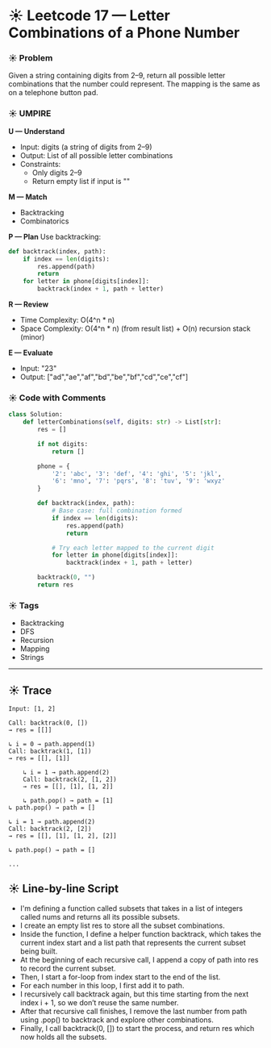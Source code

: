 # ☀️ Leetcode 17 — Letter Combinations of a Phone Number

### ☀️ Problem
Given a string containing digits from 2–9, return all possible letter combinations that the number could represent. The mapping is the same as on a telephone button pad.


### ☀️ UMPIRE

**U — Understand**
- Input: digits (a string of digits from 2–9)
- Output: List of all possible letter combinations
- Constraints:
  - Only digits 2–9
  - Return empty list if input is ""

**M — Match**
- Backtracking
- Combinatorics

**P — Plan**
Use backtracking:
```python
def backtrack(index, path):
    if index == len(digits):
        res.append(path)
        return
    for letter in phone[digits[index]]:
        backtrack(index + 1, path + letter)
```

**R — Review**

- Time Complexity: O(4^n * n)
- Space Complexity: O(4^n * n) (from result list) + O(n) recursion stack (minor)

**E — Evaluate**
- Input: "23"
- Output: ["ad","ae","af","bd","be","bf","cd","ce","cf"]


### ☀️ Code with Comments

```python
class Solution:
    def letterCombinations(self, digits: str) -> List[str]:
        res = []

        if not digits:
            return []

        phone = {
            '2': 'abc', '3': 'def', '4': 'ghi', '5': 'jkl',
            '6': 'mno', '7': 'pqrs', '8': 'tuv', '9': 'wxyz'
        }

        def backtrack(index, path):
            # Base case: full combination formed
            if index == len(digits):
                res.append(path)
                return

            # Try each letter mapped to the current digit
            for letter in phone[digits[index]]:
                backtrack(index + 1, path + letter)

        backtrack(0, "")
        return res
```

### ☀️ Tags

- Backtracking
- DFS
- Recursion
- Mapping
- Strings

---

## ☀️ Trace

```
Input: [1, 2]

Call: backtrack(0, [])
→ res = [[]]

↳ i = 0 → path.append(1)
Call: backtrack(1, [1])
→ res = [[], [1]]

    ↳ i = 1 → path.append(2)
    Call: backtrack(2, [1, 2])
    → res = [[], [1], [1, 2]]

    ↳ path.pop() → path = [1]
↳ path.pop() → path = []

↳ i = 1 → path.append(2)
Call: backtrack(2, [2])
→ res = [[], [1], [1, 2], [2]]

↳ path.pop() → path = []

...
```

## ☀️ Line-by-line Script

- I'm defining a function called subsets that takes in a list of integers called nums and returns all its possible subsets.
- I create an empty list res to store all the subset combinations.
- Inside the function, I define a helper function backtrack, which takes the current index start and a list path that represents the current subset being built.
- At the beginning of each recursive call, I append a copy of path into res to record the current subset.
- Then, I start a for-loop from index start to the end of the list.
- For each number in this loop, I first add it to path.
- I recursively call backtrack again, but this time starting from the next index i + 1, so we don’t reuse the same number.
- After that recursive call finishes, I remove the last number from path using .pop() to backtrack and explore other combinations.
- Finally, I call backtrack(0, []) to start the process, and return res which now holds all the subsets.
